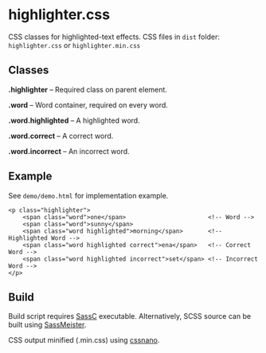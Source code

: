 # highlighter.css

CSS classes for highlighted-text effects. CSS files in `dist` folder: `highlighter.css` or `highlighter.min.css`

## Classes

**.highlighter** – Required class on parent element.

**.word** – Word container, required on every word.

**.word.highlighted** – A highlighted word.

**.word.correct** – A correct word.

**.word.incorrect** – An incorrect word.

## Example

See `demo/demo.html` for implementation example.

~~~
<p class="highlighter">
    <span class="word">one</span>                       <!-- Word -->
    <span class="word">sunny</span>
    <span class="word highlighted">morning</span>       <!-- Highlighted Word -->
    <span class="word highlighted correct">ena</span>   <!-- Correct Word -->
    <span class="word highlighted incorrect">set</span> <!-- Incorrect Word -->
</p>
~~~

## Build

Build script requires [SassC](https://github.com/sass/sassc) executable. Alternatively, SCSS source can be built using [SassMeister](http://www.sassmeister.com/).

CSS output minified (.min.css) using [cssnano](http://cssnano.co/).
